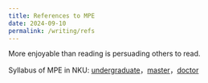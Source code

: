 ```yaml
---
title: References to MPE
date: 2024-09-10
permalink: /writing/refs
---
```


More enjoyable than reading is persuading others to read.

Syllabus of MPE in NKU: [undergraduate](http://xishanyu2.github.io/files/MPE_syllabus_undergraduate.pdf)，[master](http://xishanyu2.github.io/files/MPE_syllabus_master.pdf)，[doctor](http://xishanyu2.github.io/files/MPE_syllabus_doctor.pdf)
